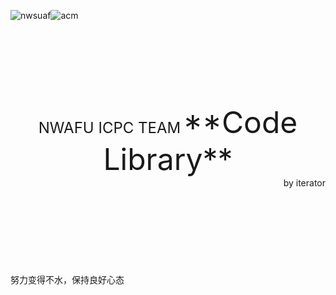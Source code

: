 ![nwsuaf](http://kkke.me/?p=acm.git;a=blob_plain;f=nwsuaf.png;hb=HEAD)![acm](http://kkke.me/?p=acm.git;a=blob_plain;f=acm.png;hb=HEAD)</br>
</br>
</br>
</br>
</br>
</br>
</br>
</br>
<center>
<font size=5>NWAFU ICPC TEAM</font>
<font size=9>**Code Library**</font>
</center>
<div align = "right">by iterator</div>
</br>
</br>
</br>
</br>
</br>
</br>
</br>
</br>
努力变得不水，保持良好心态</br>
</br>
</br>
</br>
</br>
